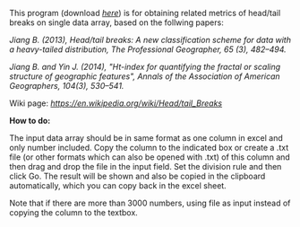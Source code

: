 
This program (download <a rel="nofollow" target="_blank" href="http://fromto.hig.se/~bjg/axwoman/headtailbreaksapp.rar"> <i>here</i></a></font></font>) is for obtaining related metrics of head/tail breaks on single data array, based on the follwing papers:


<i>Jiang B. (2013), Head/tail breaks: A new classification scheme for data with a heavy-tailed distribution, The Professional Geographer, 65 (3), 482–494.</i>

<i>Jiang B. and Yin J. (2014), "Ht-index for quantifying the fractal or scaling structure of geographic features", Annals of the Association of American Geographers, 104(3), 530–541. </i>

Wiki page: <a rel="nofollow" target="_blank" href="https://en.wikipedia.org/wiki/Head/tail_Breaks"> <i>https://en.wikipedia.org/wiki/Head/tail_Breaks</i></a></font></font>



<b>How to do:</b>

The input data array should be in same format as one column in excel and only number included. Copy the column to the indicated box or create a .txt file (or other formats which can also be opened with .txt) of this column and then drag and drop the file in the input field. Set the division rule and then click Go. The result will be shown and also be copied in the clipboard automatically, which you can copy back in the excel sheet.

Note that if there are more than 3000 numbers, using file as input instead of copying the column to the textbox.   
